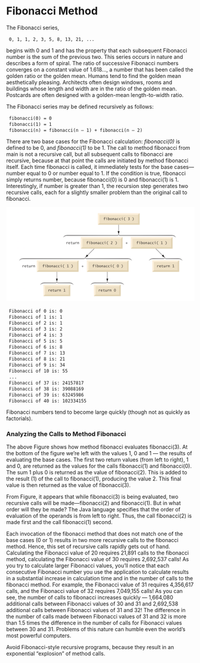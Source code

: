 # Fibonacci Method

The Fibonacci series,
 ``` text
  0, 1, 1, 2, 3, 5, 8, 13, 21, ...
 ```
 begins with 0 and 1 and has the property that each subsequent Fibonacci number is the sum of the previous two. This 
 series occurs in nature and describes a form of spiral. The ratio of successive Fibonacci numbers converges on a 
 constant value of 1.618..., a number that has been called the golden ratio or the golden mean. Humans tend to find the
 golden mean aesthetically pleasing. Architects often design windows, rooms and buildings whose length and width are in 
 the ratio of the golden mean. Postcards are often designed with a golden-mean length-to-width ratio.
 
The Fibonacci series may be defined recursively as follows:
 ``` text
  fibonacci(0) = 0
  fibonacci(1) = 1
  fibonacci(n) = fibonacci(n – 1) + fibonacci(n – 2)
 ```

There are two base cases for the Fibonacci calculation: *fibonacci(0)* is defined to be 0, and *fibonacci(1)* to be 1.
 The call to method fibonacci from main is not a recursive call, but all subsequent calls to fibonacci are recursive, 
 because at that point the calls are initiated by method fibonacci itself. Each time fibonacci is called, it immediately
 tests for the base cases—number equal to 0 or number equal to 1. If the condition is true, fibonacci simply returns 
 number, because fibonacci(0) is 0 and fibonacci(1) is 1. Interestingly, if number is greater than 1, the recursion step
 generates two recursive calls, each for a slightly smaller problem than the original call to fibonacci.

![fibonacci method](https://github.com/AlbertHambardzumyan/recursion/blob/master/doc/fibonacci-method.png "Recursive evaluation of fibonacci( 3 )")

 ``` text
  Fibonacci of 0 is: 0
  Fibonacci of 1 is: 1
  Fibonacci of 2 is: 1
  Fibonacci of 3 is: 2
  Fibonacci of 4 is: 3
  Fibonacci of 5 is: 5
  Fibonacci of 6 is: 8
  Fibonacci of 7 is: 13
  Fibonacci of 8 is: 21
  Fibonacci of 9 is: 34
  Fibonacci of 10 is: 55
  ...
  Fibonacci of 37 is: 24157817
  Fibonacci of 38 is: 39088169
  Fibonacci of 39 is: 63245986
  Fibonacci of 40 is: 102334155
 ```
Fibonacci numbers tend to become large quickly (though not as quickly as factorials).

### Analyzing the Calls to Method Fibonacci

The above Figure shows how method fibonacci evaluates fibonacci(3). At the bottom of the figure we’re left with the 
 values 1, 0 and 1 — the results of evaluating the base cases. The first two return values (from left to right), 1 and 
 0, are returned as the values for the calls fibonacci(1) and fibonacci(0). The sum 1 plus 0 is returned as the value 
 of fibonacci(2). This is added to the result (1) of the call to fibonacci(1), producing the value 2. This final value 
 is then returned as the value of fibonacci(3).


From Figure, it appears that while fibonacci(3) is being evaluated, two recursive calls will be made—fibonacci(2) and 
 fibonacci(1). But in what order will they be made? The Java language specifies that the order of evaluation of the 
 operands is from left to right. Thus, the call fibonacci(2) is made first and the call fibonacci(1) second.
 
Each invocation of the fibonacci method that does not match one of the base cases (0 or 1) results in two more recursive
 calls to the fibonacci method. Hence, this set of recursive calls rapidly gets out of hand. Calculating the Fibonacci 
 value of 20 requires 21,891 calls to the fibonacci method, calculating the Fibonacci value of 30 requires 2,692,537 
 calls! As you try to calculate larger Fibonacci values, you’ll notice that each consecutive Fibonacci number you use 
 the application to calculate results in a substantial increase in calculation time and in the number of calls to the 
 fibonacci method. For example, the Fibonacci value of 31 requires 4,356,617 calls, and the Fibonacci value of 32 
 requires 7,049,155 calls! As you can see, the number of calls to fibonacci increases quickly — 1,664,080 additional 
 calls between Fibonacci values of 30 and 31 and 2,692,538 additional calls between Fibonacci values of 31 and 32! The
 difference in the number of calls made between Fibonacci values of 31 and 32 is more than 1.5 times the difference in 
 the number of calls for Fibonacci values between 30 and 31. Problems of this nature can humble even the world’s most 
 powerful computers.
 
Avoid Fibonacci-style recursive programs, because they result in an exponential “explosion” of method calls.
